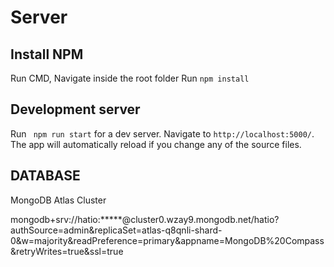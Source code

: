 # Server

## Install NPM 

Run CMD,
Navigate inside the root folder
Run `npm install` 

## Development server

Run ` npm run start` for a dev server. Navigate to `http://localhost:5000/`. The app will automatically reload if you change any of the source files.

## DATABASE

MongoDB Atlas Cluster

mongodb+srv://hatio:*****@cluster0.wzay9.mongodb.net/hatio?authSource=admin&replicaSet=atlas-q8qnli-shard-0&w=majority&readPreference=primary&appname=MongoDB%20Compass&retryWrites=true&ssl=true
